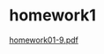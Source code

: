 # homework1
[homework01-9.pdf](https://github.com/lamontenunn/Homework1/files/14712101/homework01-9.pdf)
